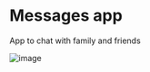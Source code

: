 # Messages app

App to chat with family and friends


![image](https://user-images.githubusercontent.com/35951139/156697108-d55d8c99-1b57-421a-af6a-2baf6be7300d.png)
